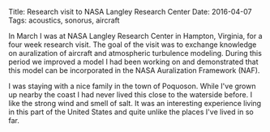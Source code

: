 Title: Research visit to NASA Langley Research Center
Date: 2016-04-07
Tags: acoustics, sonorus, aircraft

In March I was at NASA Langley Research Center in Hampton, Virginia, for a four
week research visit. The goal of the visit was to exchange knowledge on
auralization of aircraft and atmospheric turbulence modeling. During this period
we improved a model I had been working on and demonstrated that this model can
be incorporated in the NASA Auralization Framework (NAF).

I was staying with a nice family in the town of Poquoson. While I've grown up
nearby the coast I had never lived this close to the waterside before. I like
the strong wind and smell of salt. It was an interesting experience living in
this part of the United States and quite unlike the places I've lived in so far.
